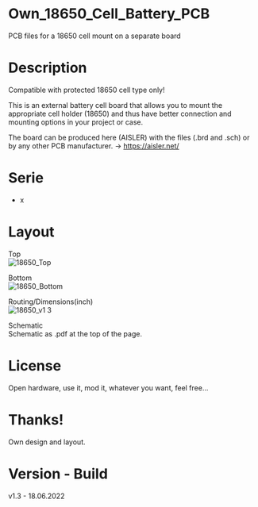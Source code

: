 # Own_18650_Cell_Battery_PCB

PCB files for a 18650 cell mount on a separate board

# Description

Compatible with protected 18650 cell type only!

This is an external battery cell board that allows you to mount the appropriate cell holder (18650) and thus have better connection and mounting options in your project or case.

The board can be produced here (AISLER) with the files (.brd and .sch) or by any other PCB manufacturer. -> https://aisler.net/

# Serie

- x

# Layout

Top<br>
![18650_Top](https://user-images.githubusercontent.com/88975406/174847739-8d9fd89c-231e-4f6e-afc6-af8d3f8bd7a0.png)

Bottom<br>
![18650_Bottom](https://user-images.githubusercontent.com/88975406/174847725-4532f11c-b9bc-4ef4-8832-6e5b74bf0949.png)

Routing/Dimensions(inch)<br>
![18650_v1 3](https://user-images.githubusercontent.com/88975406/174847699-6300d72d-897b-4ad3-952b-4c726ebb1115.png)

Schematic<br>
Schematic as .pdf at the top of the page.

# License

Open hardware, use it, mod it, whatever you want, feel free...

# Thanks!

Own design and layout.

# Version - Build

v1.3 - 18.06.2022
